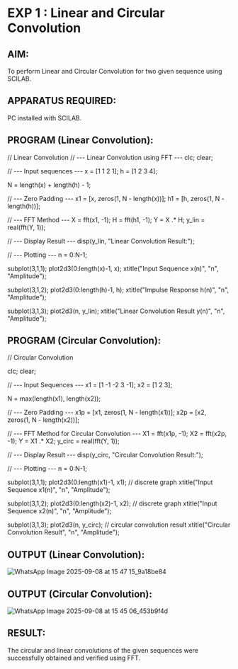 # EXP 1 : Linear and Circular Convolution

## AIM: 

 To perform Linear and Circular Convolution for two given sequence using SCILAB. 

## APPARATUS REQUIRED: 
PC installed with SCILAB. 

## PROGRAM (Linear Convolution): 

// Linear Convolution
// --- Linear Convolution using FFT ---
clc;
clear;

// --- Input sequences ---
x = [1 1 2 1];
h = [1 2 3 4];

N = length(x) + length(h) - 1;

// --- Zero Padding ---
x1 = [x, zeros(1, N - length(x))];
h1 = [h, zeros(1, N - length(h))];

// --- FFT Method ---
X = fft(x1, -1);
H = fft(h1, -1);
Y = X .* H;
y_lin = real(fft(Y, 1));

// --- Display Result ---
disp(y_lin, "Linear Convolution Result:");

// --- Plotting ---
n = 0:N-1;

subplot(3,1,1);
plot2d3(0:length(x)-1, x);
xtitle("Input Sequence x(n)", "n", "Amplitude");

subplot(3,1,2);
plot2d3(0:length(h)-1, h);
xtitle("Impulse Response h(n)", "n", "Amplitude");

subplot(3,1,3);
plot2d3(n, y_lin);
xtitle("Linear Convolution Result y(n)", "n", "Amplitude");


## PROGRAM (Circular Convolution): 

// Circular Convolution

clc;
clear;

// --- Input Sequences ---
x1 = [1 -1 -2 3 -1];
x2 = [1 2 3];

N = max(length(x1), length(x2));

// --- Zero Padding ---
x1p = [x1, zeros(1, N - length(x1))];
x2p = [x2, zeros(1, N - length(x2))];

// --- FFT Method for Circular Convolution ---
X1 = fft(x1p, -1);
X2 = fft(x2p, -1);
Y  = X1 .* X2;
y_circ = real(fft(Y, 1));

// --- Display Result ---
disp(y_circ, "Circular Convolution Result:");

// --- Plotting ---
n = 0:N-1;

subplot(3,1,1);
plot2d3(0:length(x1)-1, x1);   // discrete graph
xtitle("Input Sequence x1(n)", "n", "Amplitude");

subplot(3,1,2);
plot2d3(0:length(x2)-1, x2);   // discrete graph
xtitle("Input Sequence x2(n)", "n", "Amplitude");

subplot(3,1,3);
plot2d3(n, y_circ);            // circular convolution result
xtitle("Circular Convolution Result", "n", "Amplitude");


## OUTPUT (Linear Convolution): 
![WhatsApp Image 2025-09-08 at 15 47 15_9a18be84](https://github.com/user-attachments/assets/c941a9e8-73be-4aa3-affe-d33eed891f15)


## OUTPUT (Circular Convolution): 
![WhatsApp Image 2025-09-08 at 15 45 06_453b9f4d](https://github.com/user-attachments/assets/65076674-f9fb-4057-8099-ef09cd6120c7)


## RESULT: 
The circular and linear convolutions of the given sequences were successfully obtained and verified using FFT.
